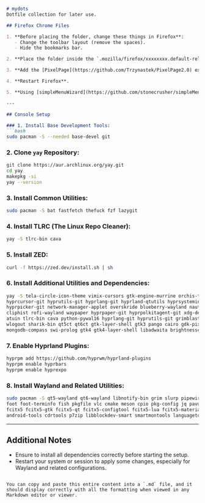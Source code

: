 
```markdown
# mydots
Dotfile collection for later use.

## Firefox Chrome Files

1. **Before placing the folder, change these things in Firefox**:
   - Change the toolbar layout (remove the spaces).
   - Hide the bookmarks bar.

2. **Place the folder inside the `.mozilla/firefox/xxxxxxxx.default-release` folder**.

3. **Add the [PixelPage](https://github.com/Trzynastek/PixelPage2.0) extension**.

4. **Restart Firefox**.

5. **Using [simpleMenuWizard](https://github.com/stonecrusher/simpleMenuWizard) by [@stonecrusher](https://github.com/stonecrusher)**.

---

## Console Setup

### 1. Install Base Development Tools:
```bash
sudo pacman -S --needed base-devel git
```

### 2. Clone `yay` Repository:
```bash
git clone https://aur.archlinux.org/yay.git
cd yay
makepkg -si
yay --version
```

### 3. Install Common Utilities:
```bash
sudo pacman -S bat fastfetch thefuck fzf lazygit
```

### 4. Install TLRC (The Linux Repo Cleaner):
```bash
yay -S tlrc-bin cava
```

### 5. Install ZED:
```bash
curl -f https://zed.dev/install.sh | sh
```

### 6. Install Additional Utilities and Dependencies:
```bash
yay -S tela-circle-icon-theme vimix-cursors gtk-engine-murrine orchis-theme python-pywalfox libnotify ttf-firacoda ttf-firacode-nerd
hyprcursor-git hyprutils-git hyprlang-git hyprland-qtutils hyprsysteminfo-git hyprlock-git hypridle-git
hyprpicker-git network-manager-applet overskride blueberry-wayland nautilus-open-any-terminal nautilus-admin nautilus-image-converter
cliphist rofi-wayland waypaper hyprpaper-git hyprpolkitagent-git xdg-desktop-portal-hyprland-git hyprland-git
atuin tlrc-bin cava python-pywal16 hyprlang-git hyprutils-git grimblast tesseract ttf-material-symbols-variable-git
wlogout sharik-bin qt5ct qt6ct gtk-layer-shell gtk3 pango cairo gdk-pixbuf2 glib2 mongodb-bin
mongodb-compass swi-prolog gtk4 gtk4-layer-shell libadwaita brightnessctl
```

### 7. Enable Hyprland Plugins:
```bash
hyprpm add https://github.com/hyprwm/hyprland-plugins
hyprpm enable hyprbars
hyprpm enable hyprexpo
```

### 8. Install Wayland and Related Utilities:
```bash
sudo pacman -S qt5-wayland qt6-wayland libnotify-bin grim slurp pipewire wireplumber dunst nwg-look
foot foot-terminfo fish pkgfile vlc cmake meson cpio pkg-config jq pavucontrol manjaro-asian-input-support-fcitx5 fcitx5-sayura
fcitx5 fcitx5-gtk fcitx5-qt fcitx5-configtool fcitx5-lua fcitx5-material-color easyeffects waybar
android-tools cdrtools p7zip libblockdev-smart smartmontools languagetool jdk22-openjdk
```

---

## Additional Notes
- Ensure to install all dependencies correctly before starting the setup.
- Restart your system or session to apply some changes, especially for Wayland and related configurations.
```

You can copy and paste this entire content into a `.md` file, and it should display correctly with all the formatting when viewed in any Markdown editor or viewer.
